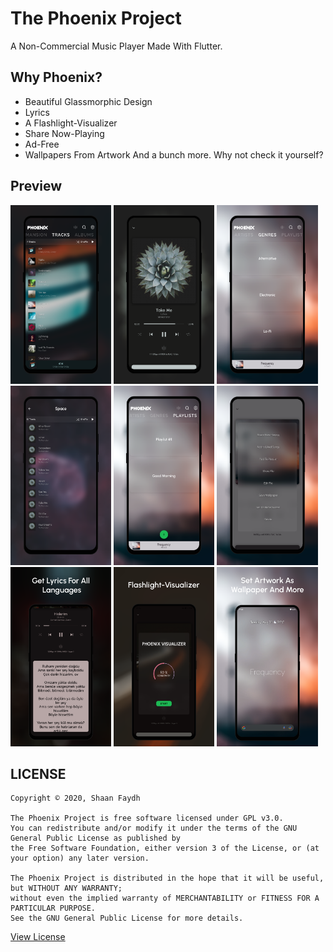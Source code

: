 # The Phoenix Project

A Non-Commercial Music Player Made With Flutter.

## Why Phoenix?
* Beautiful Glassmorphic Design
* Lyrics
* A Flashlight-Visualizer
* Share Now-Playing
* Ad-Free
* Wallpapers From Artwork
And a bunch more. Why not check it yourself?

## Preview
<img alt="Tracks" src="./screenshots/tracks.png" width="32%"> <img alt="NowPlaying" src="./screenshots/nowplaying.png" width="32%">  <img alt="Genres" src="./screenshots/genres.png" width="32%"> <img alt="Inside Genre" src="./screenshots/space.png" width="32%"> <img alt="Playlists" src="./screenshots/playlists.png" width="32%"> <img alt="Options" src="./screenshots/options.png" width="32%"> <img alt="Lyrics" src="./screenshots/lyrics.png" width="32%"> <img alt="Visualizer" src="./screenshots/visualizer.png" width="32%"> <img alt="Wallpaper" src="./screenshots/wallpaper.png" width="32%">

## LICENSE
```
Copyright © 2020, Shaan Faydh

The Phoenix Project is free software licensed under GPL v3.0.
You can redistribute and/or modify it under the terms of the GNU General Public License as published by
the Free Software Foundation, either version 3 of the License, or (at your option) any later version.

The Phoenix Project is distributed in the hope that it will be useful, but WITHOUT ANY WARRANTY;
without even the implied warranty of MERCHANTABILITY or FITNESS FOR A PARTICULAR PURPOSE.
See the GNU General Public License for more details.
```
[View License](https://github.com/shaan-mephobic/The-Phoenix-Project/blob/master/LICENSE)

